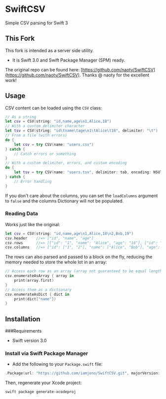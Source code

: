 # SwiftCSV

Simple CSV parsing for Swift 3

## This Fork

This fork is intended as a server side utility. 

* It is Swift 3.0 and Swift Package Manager (SPM) ready.

The original repo can be found here: [https://github.com/naoty/SwiftCSV](https://github.com/naoty/SwiftCSV). Thanks @ naoty for the excellent work!


## Usage

CSV content can be loaded using the `CSV` class:

```swift
// As a string
let csv = CSV(string: "id,name,age\n1,Alice,18")
// With a custom delimiter character
let tsv = CSV(string: "id\tname\tage\n1\tAlice\t18", delimiter: "\t")
// From a file (with errors)
do {
    let csv = try CSV(name: "users.csv")
} catch {
    // Catch errors or something
}
// With a custom delimiter, errors, and custom encoding
do {
    let tsv = try CSV(name: "users.tsv", delimiter: tab, encoding: NSUTF8StringEncoding)
} catch {
    // Error handling
}
```

If you don't care about the columns, you can set the `loadColumns` argument to `false` and the columns Dictionary will not be populated.

### Reading Data

Works just like the original:

```swift
let csv = CSV(string: "id,name,age\n1,Alice,18\n2,Bob,19")
csv.header    //=> ["id", "name", "age"]
csv.rows      //=> [["id": "1", "name": "Alice", "age": "18"], ["id": "2", "name": "Bob", "age": "19"]]
csv.columns   //=> ["id": ["1", "2"], "name": ["Alice", "Bob"], "age": ["18", "19"]]
```

The rows can also parsed and passed to a block on the fly, reducing the memory needed to store the whole lot in an array:

```swift
// Access each row as an array (array not guaranteed to be equal length to the header)
csv.enumerateAsArray { array in
    print(array.first)
}
// Access them as a dictionary
csv.enumerateAsDict { dict in
    print(dict["name"])
}
```

## Installation

###Requirements

- Swift version 3.0

### Install via Swift Package Manager

* Add the following to your `Package.swift` file:

``` swift
.Package(url: "https://github.com/iamjono/SwiftCSV.git", majorVersion: 3),
```

Then, regenerate your Xcode project:

```
swift package generate-xcodeproj
```


